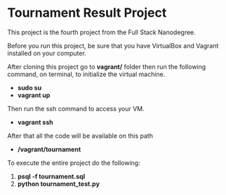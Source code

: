 # Tournament Result Project

This project is the fourth project from the Full Stack Nanodegree.

Before you run this project, be sure that you have VirtualBox and Vagrant installed on your computer.

After cloning this project go to **vagrant/** folder then run the following command, on terminal, to initialize the virtual machine.
* **sudo su**
* **vagrant up**

Then run the ssh command to access your VM.
* **vagrant ssh**

After that all the code will be available on this path
* **/vagrant/tournament**

To execute the entire project do the following:
1. **psql -f tournament.sql**
2. **python tournament_test.py**
